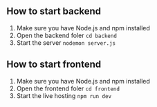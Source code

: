 ## How to start backend
1. Make sure you have Node.js and npm installed
2. Open the backend foler `cd backend`
3. Start the server `nodemon server.js`

## How to start frontend
1. Make sure you have Node.js and npm installed
2. Open the frontend foler `cd frontend`
3. Start the live hosting `npm run dev`